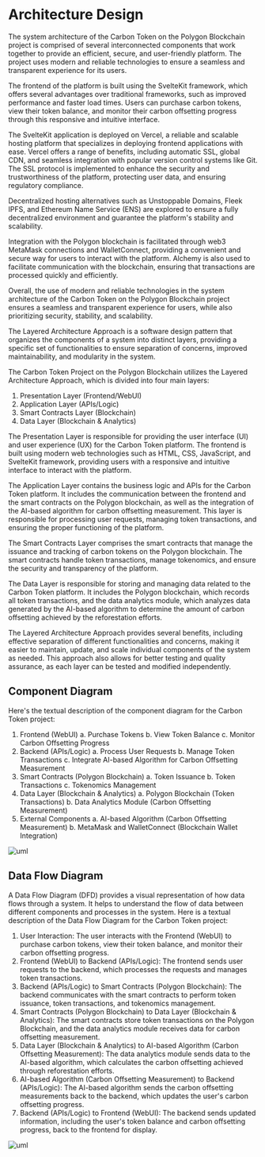 # Architecture Design

The system architecture of the Carbon Token on the Polygon Blockchain project is comprised of several interconnected components that work together to provide an efficient, secure, and user-friendly platform. The project uses modern and reliable technologies to ensure a seamless and transparent experience for its users.

The frontend of the platform is built using the SvelteKit framework, which offers several advantages over traditional frameworks, such as improved performance and faster load times. Users can purchase carbon tokens, view their token balance, and monitor their carbon offsetting progress through this responsive and intuitive interface.

The SvelteKit application is deployed on Vercel, a reliable and scalable hosting platform that specializes in deploying frontend applications with ease. Vercel offers a range of benefits, including automatic SSL, global CDN, and seamless integration with popular version control systems like Git. The SSL protocol is implemented to enhance the security and trustworthiness of the platform, protecting user data, and ensuring regulatory compliance.

Decentralized hosting alternatives such as Unstoppable Domains, Fleek IPFS, and Ethereum Name Service (ENS) are explored to ensure a fully decentralized environment and guarantee the platform's stability and scalability.

Integration with the Polygon blockchain is facilitated through web3 MetaMask connections and WalletConnect, providing a convenient and secure way for users to interact with the platform. Alchemy is also used to facilitate communication with the blockchain, ensuring that transactions are processed quickly and efficiently.

Overall, the use of modern and reliable technologies in the system architecture of the Carbon Token on the Polygon Blockchain project ensures a seamless and transparent experience for users, while also prioritizing security, stability, and scalability.

The Layered Architecture Approach is a software design pattern that organizes the components of a system into distinct layers, providing a specific set of functionalities to ensure separation of concerns, improved maintainability, and modularity in the system.

The Carbon Token Project on the Polygon Blockchain utilizes the Layered Architecture Approach, which is divided into four main layers:

1. Presentation Layer (Frontend/WebUI)
2. Application Layer (APIs/Logic)
3. Smart Contracts Layer (Blockchain)
4. Data Layer (Blockchain & Analytics)

The Presentation Layer is responsible for providing the user interface (UI) and user experience (UX) for the Carbon Token platform. The frontend is built using modern web technologies such as HTML, CSS, JavaScript, and SvelteKit framework, providing users with a responsive and intuitive interface to interact with the platform.

The Application Layer contains the business logic and APIs for the Carbon Token platform. It includes the communication between the frontend and the smart contracts on the Polygon blockchain, as well as the integration of the AI-based algorithm for carbon offsetting measurement. This layer is responsible for processing user requests, managing token transactions, and ensuring the proper functioning of the platform.

The Smart Contracts Layer comprises the smart contracts that manage the issuance and tracking of carbon tokens on the Polygon blockchain. The smart contracts handle token transactions, manage tokenomics, and ensure the security and transparency of the platform.

The Data Layer is responsible for storing and managing data related to the Carbon Token platform. It includes the Polygon blockchain, which records all token transactions, and the data analytics module, which analyzes data generated by the AI-based algorithm to determine the amount of carbon offsetting achieved by the reforestation efforts.

The Layered Architecture Approach provides several benefits, including effective separation of different functionalities and concerns, making it easier to maintain, update, and scale individual components of the system as needed. This approach also allows for better testing and quality assurance, as each layer can be tested and modified independently.

## Component Diagram

Here's the textual description of the component diagram for the Carbon Token project:

1. Frontend (WebUI)
    a. Purchase Tokens
    b. View Token Balance
    c. Monitor Carbon Offsetting Progress
2. Backend (APIs/Logic)
    a. Process User Requests
    b. Manage Token Transactions
    c. Integrate AI-based Algorithm for Carbon Offsetting Measurement
3. Smart Contracts (Polygon Blockchain)
    a. Token Issuance
    b. Token Transactions
    c. Tokenomics Management
4. Data Layer (Blockchain & Analytics)
    a. Polygon Blockchain (Token Transactions)
    b. Data Analytics Module (Carbon Offsetting Measurement)
5. External Components
    a. AI-based Algorithm (Carbon Offsetting Measurement)
    b. MetaMask and WalletConnect (Blockchain Wallet Integration)

![uml](/Images/arch1.svg)

## Data Flow Diagram

A Data Flow Diagram (DFD) provides a visual representation of how data flows through a system. It helps to understand the flow of data between different components and processes in the system. Here is a textual description of the Data Flow Diagram for the Carbon Token project:

1. User Interaction:
   The user interacts with the Frontend (WebUI) to purchase carbon tokens, view their token balance, and monitor their carbon offsetting progress.
2. Frontend (WebUI) to Backend (APIs/Logic):
   The frontend sends user requests to the backend, which processes the requests and manages token transactions.
3. Backend (APIs/Logic) to Smart Contracts (Polygon Blockchain):
   The backend communicates with the smart contracts to perform token issuance, token transactions, and tokenomics management.
4. Smart Contracts (Polygon Blockchain) to Data Layer (Blockchain & Analytics):
   The smart contracts store token transactions on the Polygon Blockchain, and the data analytics module receives data for carbon offsetting measurement.
5. Data Layer (Blockchain & Analytics) to AI-based Algorithm (Carbon Offsetting Measurement):
   The data analytics module sends data to the AI-based algorithm, which calculates the carbon offsetting achieved through reforestation efforts.
6. AI-based Algorithm (Carbon Offsetting Measurement) to Backend (APIs/Logic):
   The AI-based algorithm sends the carbon offsetting measurements back to the backend, which updates the user's carbon offsetting progress.
7. Backend (APIs/Logic) to Frontend (WebUI):
   The backend sends updated information, including the user's token balance and carbon offsetting progress, back to the frontend for display.

![uml](/Images/arch2.svg)
